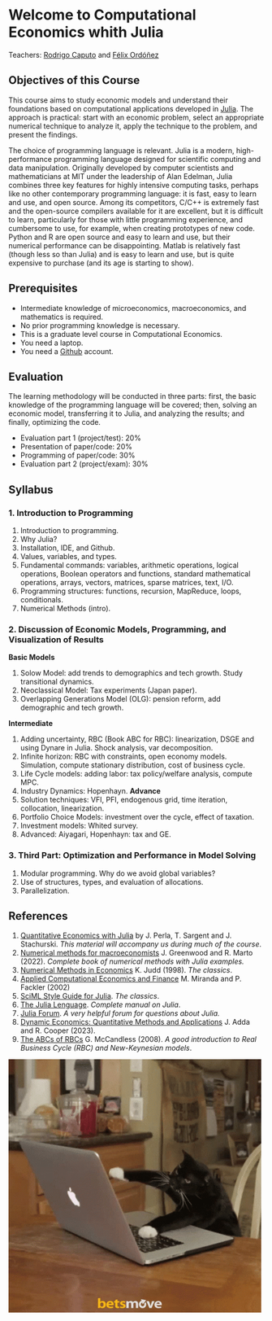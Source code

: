 # Welcome to Computational Economics whith Julia

Teachers: [Rodrigo Caputo](https://sites.google.com/a/fen.uchile.cl/rodrigo-caputo/) and [Félix Ordóñez](https://foj-0.github.io/felixordonez/)


## Objectives of this Course 
This course aims to study economic models and understand their foundations based on computational applications developed in [Julia]( https://julialang.org/). The approach is practical: start with an economic problem, select an appropriate numerical technique to analyze it, apply the technique to the problem, and present the findings.

The choice of programming language is relevant. Julia is a modern, high-performance programming language designed for scientific computing and data manipulation. Originally developed by computer scientists and mathematicians at MIT under the leadership of Alan Edelman, Julia combines three key features for highly intensive computing tasks, perhaps like no other contemporary programming language: it is fast, easy to learn and use, and open source. Among its competitors, C/C++ is extremely fast and the open-source compilers available for it are excellent, but it is difficult to learn, particularly for those with little programming experience, and cumbersome to use, for example, when creating prototypes of new code. Python and R are open source and easy to learn and use, but their numerical performance can be disappointing. Matlab is relatively fast (though less so than Julia) and is easy to learn and use, but is quite expensive to purchase (and its age is starting to show).

## Prerequisites 
- Intermediate knowledge of microeconomics, macroeconomics, and mathematics is required. 
- No prior programming knowledge is necessary. 
- This is a graduate level course in Computational Economics.
- You need a laptop. 
- You need a [Github](https://github.com/) account. 

## Evaluation
The learning methodology will be conducted in three parts: first, the basic knowledge of the programming language will be covered; then, solving an economic model, transferring it to Julia, and analyzing the results; and finally, optimizing the code.

- Evaluation part 1 (project/test): 20%
- Presentation of paper/code: 20%
- Programming of paper/code: 30%
- Evaluation part 2 (project/exam): 30%

## Syllabus
### 1. Introduction to Programming
1. Introduction to programming.
2. Why Julia?
3. Installation, IDE, and Github.
4. Values, variables, and types.
5. Fundamental commands: variables, arithmetic operations, logical operations, Boolean operators and functions, standard mathematical operations, arrays, vectors, matrices, sparse matrices, text, I/O.
6. Programming structures: functions, recursion, MapReduce, loops, conditionals.
7. Numerical Methods (intro).

### 2. Discussion of Economic Models, Programming, and Visualization of Results
**Basic Models**
1. Solow Model: add trends to demographics and tech growth. Study transitional dynamics.
2. Neoclassical Model: Tax experiments (Japan paper).
3. Overlapping Generations Model (OLG): pension reform, add demographic and tech growth.

**Intermediate**
1. Adding uncertainty, RBC (Book ABC for RBC): linearization, DSGE and using Dynare in Julia. Shock analysis, var decomposition.
2. Infinite horizon: RBC with constraints, open economy models. Simulation, compute stationary distribution, cost of business cycle.
3. Life Cycle models: adding labor: tax policy/welfare analysis, compute MPC.
4. Industry Dynamics: Hopenhayn.
**Advance**
1. Solution techniques: VFI, PFI, endogenous grid, time iteration, collocation, linearization.
2. Portfolio Choice Models: investment over the cycle, effect of taxation.
3. Investment models: Whited survey.
4. Advanced: Aiyagari, Hopenhayn: tax and GE.

### 3. Third Part: Optimization and Performance in Model Solving
1. Modular programming. Why do we avoid global variables?
2. Use of structures, types, and evaluation of allocations.
3. Parallelization.




## References

1. [Quantitative Economics with Julia](https://julia.quantecon.org/intro.html) by J. Perla, T. Sargent and J. Stachurski. *This material will accompany us during much of the course*. 
2. [Numerical methods for macroeconomists](https://www.jeremygreenwood.net/Book/NM4M.pdf) J. Greenwood and R. Marto (2022). *Complete book of numerical methods with Julia examples.*
3. [Numerical Methods in Economics](https://mitpress.mit.edu/9780262547741/numerical-methods-in-economics/)  K. Judd (1998). *The classics*.
4. [Applied Computational Economics and Finance](https://mitpress.mit.edu/9780262633093/applied-computational-economics-and-finance/) M. Miranda and P. Fackler (2002)
5. [SciML Style Guide for Julia](https://github.com/SciML/SciMLStyle). *The classics*.
6. [The Julia Lenguage](http://web.mit.edu/julia_v0.6.2/julia/share/doc/julia/html/en/manual/introduction.html). *Complete manual on Julia*.
7. [Julia Forum](https://discourse.julialang.org/). *A very helpful forum for questions about Julia.*
8. [Dynamic Economics: Quantitative Methods and Applications](https://mitpress.mit.edu/9780262547888/dynamic-economics/) J. Adda and R. Cooper (2023). 
9. [The ABCs of RBCs](https://www.hup.harvard.edu/books/9780674028142) G. McCandless (2008). *A good introduction to Real Business Cycle (RBC) and New-Keynesian models*.


![fishy](../images/cat1.gif)

```{tableofcontents}
```